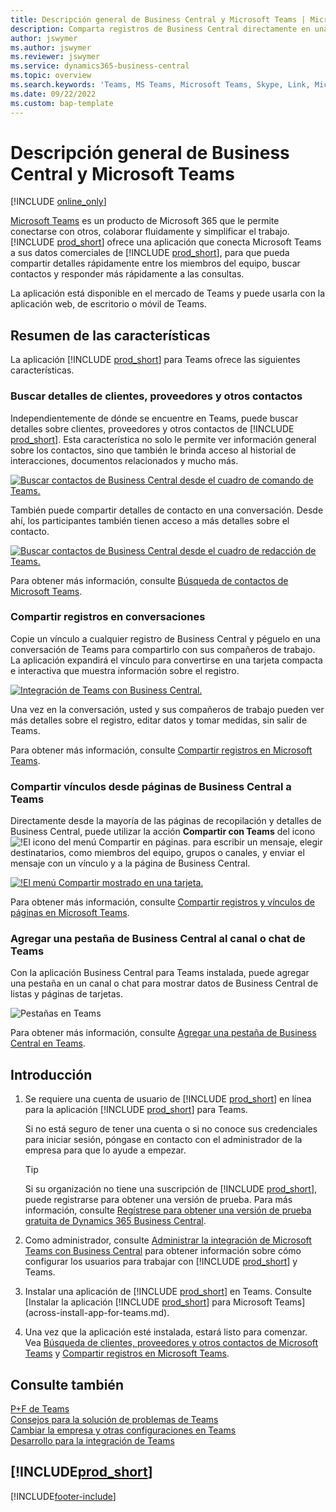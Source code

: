 ```yaml
---
title: Descripción general de Business Central y Microsoft Teams | Microsoft Docs
description: Comparta registros de Business Central directamente en una conversación de Teams.
author: jswymer
ms.author: jswymer
ms.reviewer: jswymer
ms.service: dynamics365-business-central
ms.topic: overview
ms.search.keywords: 'Teams, MS Teams, Microsoft Teams, Skype, Link, Microsoft 365, collaborate, collaboration, teamwork'
ms.date: 09/22/2022
ms.custom: bap-template
---
```


# <a name="business-central-and-microsoft-teams-integration"></a>Descripción general de Business Central y Microsoft Teams

[!INCLUDE [online_only](includes/online_only.md)]

[Microsoft Teams](https://www.microsoft.com/en-us/microsoft-365/microsoft-teams) es un producto de Microsoft 365 que le permite conectarse con otros, colaborar fluidamente y simplificar el trabajo. [!INCLUDE [prod_short](includes/prod_short.md)] ofrece una aplicación que conecta Microsoft Teams a sus datos comerciales de [!INCLUDE [prod_short](includes/prod_short.md)], para que pueda compartir detalles rápidamente entre los miembros del equipo, buscar contactos y responder más rápidamente a las consultas.

La aplicación está disponible en el mercado de Teams y puede usarla con la aplicación web, de escritorio o móvil de Teams.

## <a name="features-overview"></a>Resumen de las características

La aplicación [!INCLUDE [prod_short](includes/prod_short.md)] para Teams ofrece las siguientes características.

### <a name="look-up-details-of-customers-vendors-and-other-contacts"></a>Buscar detalles de clientes, proveedores y otros contactos

Independientemente de dónde se encuentre en Teams, puede buscar detalles sobre clientes, proveedores y otros contactos de [!INCLUDE [prod_short](includes/prod_short.md)]. Esta característica no solo le permite ver información general sobre los contactos, sino que también le brinda acceso al historial de interacciones, documentos relacionados y mucho más.

 [![Buscar contactos de Business Central desde el cuadro de comando de Teams.](media/teams-contacts-overview.png)](media/teams-contacts-overview.png#lightbox)

También puede compartir detalles de contacto en una conversación. Desde ahí, los participantes también tienen acceso a más detalles sobre el contacto.

 [![Buscar contactos de Business Central desde el cuadro de redacción de Teams.](media/teams-contacts.png)](media/teams-contacts.png#lightbox)

Para obtener más información, consulte [Búsqueda de contactos de Microsoft Teams](across-search-contacts-teams.md).

### <a name="share-records-in-conversations"></a>Compartir registros en conversaciones

Copie un vínculo a cualquier registro de Business Central y péguelo en una conversación de Teams para compartirlo con sus compañeros de trabajo. La aplicación expandirá el vínculo para convertirse en una tarjeta compacta e interactiva que muestra información sobre el registro.

[![Integración de Teams con Business Central.](media/teams-intro-vBC20.png)](media/teams-intro-vBC20.png#lightbox)

Una vez en la conversación, usted y sus compañeros de trabajo pueden ver más detalles sobre el registro, editar datos y tomar medidas, sin salir de Teams.

Para obtener más información, consulte [Compartir registros en Microsoft Teams](across-working-with-teams.md).

### <a name="share-links-from-pages-in-business-central-to-teams"></a>Compartir vínculos desde páginas de Business Central a Teams

Directamente desde la mayoría de las páginas de recopilación y detalles de Business Central, puede utilizar la acción **Compartir con Teams** del icono ![!El icono del menú Compartir en páginas.](media/share-icon.png "El menú Compartir mostrado en una tarjeta.") para escribir un mensaje, elegir destinatarios, como miembros del equipo, grupos o canales, y enviar el mensaje con un vínculo y a la página de Business Central.

[![!El menú Compartir mostrado en una tarjeta.](media/teams-share-link-v2.png "El menú Compartir mostrado en una tarjeta.")](media/teams-share-link-v2.png#lightbox)

<!--![!The Share menu displayed on a card.](media/teams-share-link.png "The Share menu displayed on a card.")-->

Para obtener más información, consulte [Compartir registros y vínculos de páginas en Microsoft Teams](across-working-with-teams.md#share-link).

### <a name="add-a-business-central-tab-to-teams-channel-or-chat"></a>Agregar una pestaña de Business Central al canal o chat de Teams

Con la aplicación Business Central para Teams instalada, puede agregar una pestaña en un canal o chat para mostrar datos de Business Central de listas y páginas de tarjetas.

![Pestañas en Teams](media/teams-tabs-border.png)

Para obtener más información, consulte [Agregar una pestaña de Business Central en Teams](across-teams-tab.md).

## <a name="get-started"></a>Introducción

1. Se requiere una cuenta de usuario de [!INCLUDE [prod_short](includes/prod_short.md)] en línea para la aplicación [!INCLUDE [prod_short](includes/prod_short.md)] para Teams.

    Si no está seguro de tener una cuenta o si no conoce sus credenciales para iniciar sesión, póngase en contacto con el administrador de la empresa para que lo ayude a empezar.

    > [!TIP]
    > Si su organización no tiene una suscripción de [!INCLUDE [prod_short](includes/prod_short.md)], puede registrarse para obtener una versión de prueba. Para más información, consulte [Regístrese para obtener una versión de prueba gratuita de Dynamics 365 Business Central](trial-signup.md).

2. Como administrador, consulte [Administrar la integración de Microsoft Teams con Business Central](admin-teams-integration.md) para obtener información sobre cómo configurar los usuarios para trabajar con [!INCLUDE [prod_short](includes/prod_short.md)] y Teams.
3. Instalar una aplicación de [!INCLUDE [prod_short](includes/prod_short.md)] en Teams. Consulte [Instalar la aplicación [!INCLUDE [prod_short](includes/prod_short.md)] para Microsoft Teams](across-install-app-for-teams.md).
4. Una vez que la aplicación esté instalada, estará listo para comenzar. Vea [Búsqueda de clientes, proveedores y otros contactos de Microsoft Teams](across-search-contacts-teams.md) y [Compartir registros en Microsoft Teams](across-working-with-teams.md).

## <a name="see-also"></a>Consulte también

[P+F de Teams](teams-faq.md)  
[Consejos para la solución de problemas de Teams](admin-teams-troubleshooting.md)  
[Cambiar la empresa y otras configuraciones en Teams](across-teams-settings.md)  
[Desarrollo para la integración de Teams](/dynamics365/business-central/dev-itpro/developer/devenv-develop-for-teams)
  
## [!INCLUDE[prod_short](includes/free_trial_md.md)]


[!INCLUDE[footer-include](includes/footer-banner.md)]
